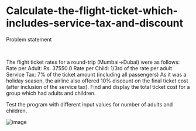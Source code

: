 # Calculate-the-flight-ticket-which-includes-service-tax-and-discount

<p>Problem statement</p>
<br>
<p>
The flight ticket rates for a round-trip (Mumbai->Dubai) were as follows: 
Rate per Adult: Rs. 37550.0 
Rate per Child: 1/3rd of the rate per adult 
Service Tax: 7% of the ticket amount (including all passengers) 
As it was a holiday season, the airline also offered 10% discount on the final ticket cost (after inclusion of the service tax).
Find and display the total ticket cost for a group which had adults and children.

Test the program with different input values for number of adults and children.
</p>

![image](https://user-images.githubusercontent.com/74643959/149612684-00fba757-80a6-4ef3-8c2d-a445d6ab5819.png)
